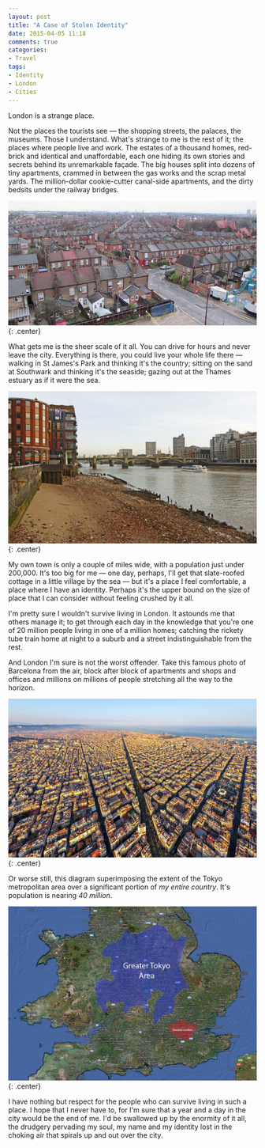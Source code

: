 ```yaml
---
layout: post
title: "A Case of Stolen Identity"
date: 2015-04-05 11:18
comments: true
categories: 
- Travel
tags:
- Identity
- London
- Cities
---
```


London is a strange place.

Not the places the tourists see &mdash; the shopping streets, the palaces, the museums. Those I understand. What's strange to me is the rest of it; the places where people live and work. The estates of a thousand homes, red-brick and identical and unaffordable, each one hiding its own stories and secrets behind its unremarkable façade. The big houses split into dozens of tiny apartments, crammed in between the gas works and the scrap metal yards. The million-dollar cookie-cutter canal-side apartments, and the dirty bedsits under the railway bridges.

![Wood Green, London by David Holt, CC by-sa](/blog/2015/haringey.jpg){: .center}

What gets me is the sheer scale of it all. You can drive for hours and never leave the city. Everything is there, you could live your whole life there &mdash; walking in St James's Park and thinking it's the country; sitting on the sand at Southwark and thinking it's the seaside; gazing out at the Thames estuary as if it were the sea.

![Beach at Southwark by Christine Matthews via Wikimedia Commons, CC by-sa](/blog/2015/southwark.jpg){: .center}

My own town is only a couple of miles wide, with a population just under 200,000. It's too big for me &mdash; one day, perhaps, I'll get that slate-roofed cottage in a little village by the sea &mdash; but it's a place I feel comfortable, a place where I have an identity. Perhaps it's the upper bound on the size of place that I can consider without feeling crushed by it all.

I'm pretty sure I wouldn't survive living in London. It astounds me that others manage it; to get through each day in the knowledge that you're one of 20 million people living in one of a million homes; catching the rickety tube train home at night to a suburb and a street indistinguishable from the rest.

And London I'm sure is not the worst offender. Take this famous photo of Barcelona from the air, block after block of apartments and shops and offices and millions on millions of people stretching all the way to the horizon.

![Aerial view of Barcelona](/blog/2015/barcelona.jpg){: .center}

Or worse still, this diagram superimposing the extent of the Tokyo metropolitan area over a significant portion of *my entire country*. It's population is nearing *40 million*.

![Size of Tokyo compared to the UK](/blog/2015/tokyo.jpg){: .center}

I have nothing but respect for the people who can survive living in such a place. I hope that I never have to, for I'm sure that a year and a day in the city would be the end of me. I'd be swallowed up by the enormity of it all, the drudgery pervading my soul, my name and my identity lost in the choking air that spirals up and out over the city.
